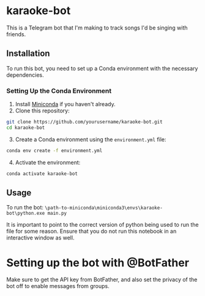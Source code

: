# karaoke-bot
This is a Telegram bot that I'm making to track songs I'd be singing with friends.





## Installation
To run this bot, you need to set up a Conda environment with the necessary dependencies.

### Setting Up the Conda Environment
1. Install [Miniconda](https://docs.conda.io/en/latest/miniconda.html) if you haven't already.
2. Clone this repository:

```bash
git clone https://github.com/yourusername/karaoke-bot.git
cd karaoke-bot
```
3. Create a Conda environment using the `environment.yml` file:
```bash
conda env create -f environment.yml
```
4. Activate the environment:
```bash
conda activate karaoke-bot
```



## Usage
To run the bot:
`\path-to-miniconda\miniconda3\envs\karaoke-bot\python.exe main.py`

It is important to point to the correct version of python being used to run the file for some reason. Ensure that you do not run this notebook in an interactive window as well. 


# Setting up the bot with @BotFather

Make sure to get the API key from BotFather, and also set the privacy of the bot off to enable messages from groups.